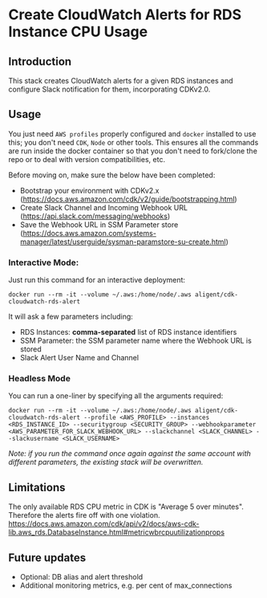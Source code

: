 # Create CloudWatch Alerts for RDS Instance CPU Usage

## Introduction
This stack creates CloudWatch alerts for a given RDS instances and configure Slack notification for them, incorporating CDKv2.0.

## Usage
You just need `AWS profiles` properly configured and `docker` installed to use this; you don't need `CDK`, `Node` or other tools. 
This ensures all the commands are run inside the docker container so that you don't need to fork/clone the repo or to deal with version compatibilities, etc.

Before moving on, make sure the below have been completed:

- Bootstrap your environment with CDKv2.x (https://docs.aws.amazon.com/cdk/v2/guide/bootstrapping.html)
- Create Slack Channel and Incoming Webhook URL (https://api.slack.com/messaging/webhooks)
- Save the Webhook URL in SSM Parameter store (https://docs.aws.amazon.com/systems-manager/latest/userguide/sysman-paramstore-su-create.html)
 

### Interactive Mode:
Just run this command for an interactive deployment:

`docker run --rm -it --volume ~/.aws:/home/node/.aws aligent/cdk-cloudwatch-rds-alert`

It will ask a few parameters including:

- RDS Instances: **comma-separated** list of RDS instance identifiers
- SSM Parameter: the SSM parameter name where the Webhook URL is stored
- Slack Alert User Name and Channel

### Headless Mode
You can run a one-liner by specifying all the arguments required:

`docker run --rm -it --volume ~/.aws:/home/node/.aws aligent/cdk-cloudwatch-rds-alert --profile <AWS_PROFILE> --instances <RDS_INSTANCE_ID> --securitygroup <SECURITY_GROUP> --webhookparameter <AWS_PARAMETER_FOR_SLACK_WEBHOOK_URL> --slackchannel <SLACK_CHANNEL> --slackusername <SLACK_USERNAME>`

*Note: if you run the command once again against the same account with different parameters, the existing stack will be overwritten.* 

## Limitations
The only available RDS CPU metric in CDK is "Average 5 over minutes". Therefore the alerts fire off with one violation.
https://docs.aws.amazon.com/cdk/api/v2/docs/aws-cdk-lib.aws_rds.DatabaseInstance.html#metricwbrcpuutilizationprops

## Future updates
- Optional: DB alias and alert threshold
- Additional monitoring metrics, e.g. per cent of max_connections